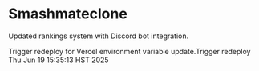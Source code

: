 # Smashmateclone

Updated rankings system with Discord bot integration.

Trigger redeploy for Vercel environment variable update.Trigger redeploy Thu Jun 19 15:35:13 HST 2025
